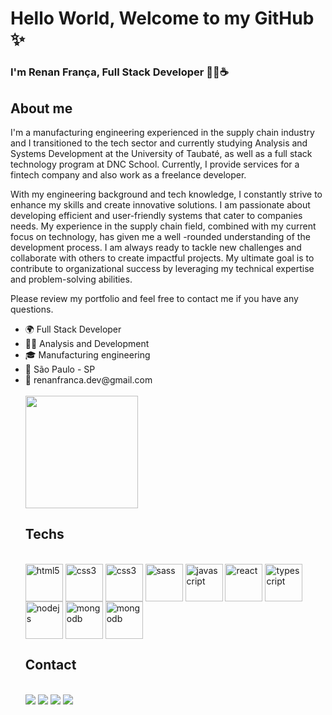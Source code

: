 # Hello World, Welcome to my GitHub ✨
### I'm Renan França, Full Stack Developer 👨‍💻☕


## About me
I'm a manufacturing engineering experienced in the supply chain industry and I transitioned to the tech sector and currently studying Analysis and Systems Development at the University of Taubaté, as well as a full stack technology program at DNC School. Currently, I provide services for a fintech company and also work as a freelance developer.

With my engineering background and tech knowledge, I constantly strive to enhance my skills and create innovative solutions. I am passionate about developing efficient and user-friendly systems that cater to companies needs. My experience in the supply chain field, combined with my current focus on technology, has given me a well -rounded understanding of the development process. I am always ready to tackle new challenges and collaborate with others to create impactful projects. My ultimate goal is to contribute to organizational success by leveraging my technical expertise and problem-solving abilities.

Please review my portfolio and feel free to contact me if you have any questions.

<ul>
 <li>🌍 Full Stack Developer</li>
 <li>👨‍💻 Analysis and Development</li>
 <li>🎓 Manufacturing engineering</li>
 <li>📍 São Paulo - SP</li>
 <li>📧 renanfranca.dev@gmail.com</li>
<br>
 <div>
   <a href"https://github.com/RenanFrancaDev">
    <img height="180em" src="https://github-readme-stats.vercel.app/api?username=RenanFrancaDev&show_icons=true&theme=dark">
 </div>

  ## Techs
  <div style="display:inline_block"><br>
   <img align="center" alt="html5" height="60" width="60" src="https://cdn.jsdelivr.net/gh/devicons/devicon/icons/html5/html5-original-wordmark.svg">
   <img align="center" alt="css3" height="60" width="60" src="https://cdn.jsdelivr.net/gh/devicons/devicon/icons/css3/css3-original-wordmark.svg">
   <img align="center" alt="css3" height="60" width="60" src="https://www.cdnlogo.com/logos/t/58/tailwindcss.svg">
   <img align="center" alt="sass" height="60" width="60" src="https://www.cdnlogo.com/logos/s/63/sass.svg" />
   <img align="center" alt="javascript" height="60" width="60" src="https://cdn.jsdelivr.net/gh/devicons/devicon/icons/javascript/javascript-original.svg">
   <img align="center" alt="react" height="60" width="60" src="https://cdn.jsdelivr.net/gh/devicons/devicon/icons/react/react-original-wordmark.svg" />
   <img align="center" alt="typescript" height="60" width="60" src="https://cdn.jsdelivr.net/gh/devicons/devicon/icons/typescript/typescript-original.svg" />
   <img align="center" alt="nodejs" height="60" width="60" src="https://cdn.jsdelivr.net/gh/devicons/devicon/icons/nodejs/nodejs-original.svg" />
   <img align="center" alt="mongodb" height="60" width="60" src="https://www.cdnlogo.com/logos/m/30/mongodb-icon.svg">
    <img align="center" alt="mongodb" height="60" width="60" src="https://www.cdnlogo.com/logos/m/10/mysql.svg">
   
           
   
  </div>
                
  ## Contact
  
  <div><br>
   <a href="mailto:renanfranca.dev@gmail.com"  target="_blank"><img src="https://img.shields.io/badge/Gmail-D14836?style=for-the-badge&logo=gmail&logoColor=white"></a>
   <a href="https://www.linkedin.com/in/renan-franca/"  target="_blank"><img style="height 800" src="https://img.shields.io/badge/LinkedIn-0077B5?style=for-the-badge&logo=linkedin&logoColor=white"></a>
   <a href="firecbb#4551" target="_blank"><img src="https://img.shields.io/badge/Discord-7289DA?style=for-the-badge&logo=discord&logoColor=white"></a> 
   <a href="https://wa.me/5512996190019/" target="_blank"><img src="https://img.shields.io/badge/WhatsApp-25D366?style=for-the-badge&logo=whatsapp&logoColor=white"></a>
  </div>
  
